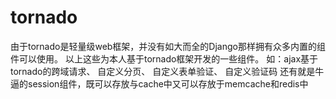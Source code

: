 # tornado
由于tornado是轻量级web框架，并没有如大而全的Django那样拥有众多内置的组件可以使用。
以上这些为本人基于tornado框架开发的一些组件。
如：ajax基于tornado的跨域请求、
自定义分页、
自定义表单验证、
自定义验证码
还有就是牛逼的session组件，既可以存放与cache中又可以存放于memcache和redis中
